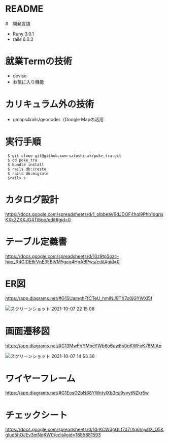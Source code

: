 # README

#　開発言語

- Runy 3.0.1
- rails 6.0.3

# 就業Termの技術

- devise
- お気に入り機能

# カリキュラム外の技術

- gmaps4rails/geocoder（Google Mapの活用

# 実行手順
```
 $ git clone git@github.com:satoshi-ak/poke_tra.git
 $ cd poke_tra
 $ bundle install
 $ rails db:creste
 $ rails db:migrate
 $rails s
```
# カタログ設計

https://docs.google.com/spreadsheets/d/1_olbbeaV6dJDOF4hql9Phb1dqrjsKXkZZXXJG4Tl6qo/edit#gid=0

# テーブル定義書

https://docs.google.com/spreadsheets/d/10z9tp5ozc-hqq_R4GlDE6rVnE3EBiVM5gaq4HgABPws/edit#gid=0

# ER図

https://app.diagrams.net/#G1SUamqhFfCTeU_hmINJ9TX7o0jGYWXl5f

![スクリーンショット 2021-10-07 22 15 08](https://user-images.githubusercontent.com/83895924/136391417-cd7b2ab8-ff91-421b-8d5d-0aa78c02567b.png)


# 画面遷移図

https://app.diagrams.net/#G13MwFVYMoeYWb6o6uwFp0qKWFoK76MIAp

![スクリーンショット 2021-10-07 14 53 36](https://user-images.githubusercontent.com/83895924/136327600-289fc6ec-8c4f-44ad-989b-d067693275a2.png)

# ワイヤーフレーム

https://app.diagrams.net/#G1EosO2bN68YWntylXb3rsj9yvytNZkr5w


# チェックシート

https://docs.google.com/spreadsheets/d/10rKCW3gGLf7d7rXq6mjx0X_O5Kglud5hOJEv3mNqKW0/edit#gid=1885881593